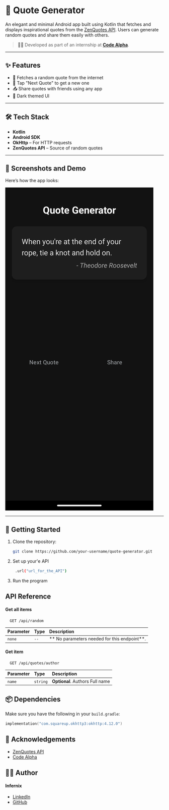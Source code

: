 # 📜 Quote Generator

An elegant and minimal Android app built using Kotlin that fetches and displays inspirational quotes from the [ZenQuotes API](https://zenquotes.io/). Users can generate random quotes and share them easily with others.

> 🧑‍💻 Developed as part of an internship at [**Code Alpha**](https://www.codealpha.tech/).

---

## ✨ Features

- 📖 Fetches a random quote from the internet
- 🔁 Tap "Next Quote" to get a new one
- 📤 Share quotes with friends using any app
- 🌙 Dark themed UI

---

## 🛠 Tech Stack

- **Kotlin**
- **Android SDK**
- **OkHttp** – For HTTP requests
- **ZenQuotes API** – Source of random quotes

---



## 📸 Screenshots and Demo

Here’s how the app looks:

![App Screenshot](Screenshot.png)

---

## 🚀 Getting Started

1. Clone the repository:
   ```bash
   git clone https://github.com/your-username/quote-generator.git
2. Set up your'e API
   ```bash
    .url("url_for_the_API")
3. Run the program
## API Reference

#### Get all items

```http
  GET /api/random
```

| Parameter | Type     | Description                |
| :-------- | :------- | :------------------------- |
| `none` | `--` | **	No parameters needed for this endpoint**. |

#### Get item

```http
  GET /api/quotes/author
```

| Parameter | Type     | Description                       |
| :-------- | :------- | :-------------------------------- |
| `name`      | `string` | **Optional**. Authors Full name |



## 📦 Dependencies

Make sure you have the following in your `build.gradle`:

```kotlin
implementation("com.squareup.okhttp3:okhttp:4.12.0")
```
## 🙌 Acknowledgements

- [ZenQuotes API](https://zenquotes.io/)
- [Code Alpha](https://www.codealpha.tech/)


## 👨‍💻 Author

####  Infernix

- [LinkedIn](https://www.linkedin.com/in/pavan-indupudi-a38759334?utm_source=share&utm_campaign=share_via&utm_content=profile&utm_medium=android_app)
- [GitHub]()


